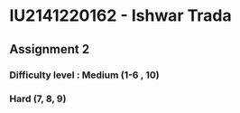 # IU2141220162 - Ishwar Trada

## Assignment 2

### Difficulty level : Medium (1-6 , 10)
###                    Hard (7, 8, 9)